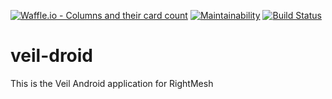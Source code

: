 [![Waffle.io - Columns and their card count](https://badge.waffle.io/MarshallAsch/veil-droid.svg?columns=all)](https://waffle.io/MarshallAsch/veil-droid) [![Maintainability](https://api.codeclimate.com/v1/badges/d45dd3818533de92bebd/maintainability)](https://codeclimate.com/github/MarshallAsch/veil-droid/maintainability) [![Build Status](https://travis-ci.com/MarshallAsch/veil-droid.svg?branch=master)](https://travis-ci.com/MarshallAsch/veil-droid)
# veil-droid
This is the Veil Android application for RightMesh
